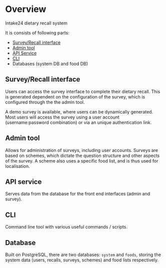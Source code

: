# Overview

Intake24 dietary recall system

It is consists of following parts:

- [Survey/Recall interface](/survey/)
- [Admin tool](/admin/)
- [API Service](/api/)
- [CLI](/cli/)
- Databases (system DB and food DB)

## Survey/Recall interface

Users can access the survey interface to complete their dietary recall. This is generated dependent on the configuration of the survey, which is configured through the the admin tool.

A demo survey is available, where users can be dynamically generated. Most users will access the survey using a user account (username:password combination) or via an unique authentication link.

## Admin tool

Allows for administration of surveys, including user accounts. Surveys are based on schemes, which dictate the question structure and other aspects of the survey. A scheme also uses a specific food list, and is thus used for localisation.

## API service

Serves data from the database for the front end interfaces (admin and survey).

## CLI

Command line tool with various useful commands / scripts.

## Database

Built on PostgreSQL, there are two databases: `system` and `foods`, storing the system data (users, recalls, surveys, schemes) and food lists respectively.
